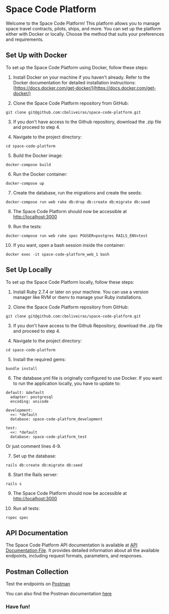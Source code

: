 # Space Code Platform

Welcome to the Space Code Platform! This platform allows you to manage space travel contracts, pilots, ships, and more.
You can set up the platform either with Docker or locally. Choose the method that suits your preferences and requirements.

## Set Up with Docker

To set up the Space Code Platform using Docker, follow these steps:

1. Install Docker on your machine if you haven't already. Refer to the Docker documentation for detailed installation instructions: [https://docs.docker.com/get-docker/](https://docs.docker.com/get-docker/)

2. Clone the Space Code Platform repository from GitHub:

```git clone git@github.com:cboliveiras/space-code-platform.git```

3. If you don't have access to the Github repository, download the .zip file and proceed to step 4.

4. Navigate to the project directory:

```cd space-code-platform```

5. Build the Docker image:

```docker-compose build```

6. Run the Docker container:

```docker-compose up```

7. Create the database, run the migrations and create the seeds:

```docker-compose run web rake db:drop db:create db:migrate db:seed```

8. The Space Code Platform should now be accessible at [http://localhost:3000](http://localhost:3000)

9. Run the tests:

```docker-compose run web rake spec PGUSER=postgres RAILS_ENV=test```

10. If you want, open a bash session inside the container:

```docker exec -it space-code-platform_web_1 bash```

## Set Up Locally

To set up the Space Code Platform locally, follow these steps:

1. Install Ruby 2.7.4 or later on your machine. You can use a version manager like RVM or rbenv to manage your Ruby installations.

2. Clone the Space Code Platform repository from GitHub:

```git clone git@github.com:cboliveiras/space-code-platform.git```

3. If you don't have access to the Github Repository, download the .zip file and proceed to step 4.

4. Navigate to the project directory:

```cd space-code-platform```

5. Install the required gems:

```bundle install```

6. The database.yml file is originally configured to use Docker. If you want to run the application locally, you have to update to:

```
default: &default
  adapter: postgresql
  encoding: unicode

development:
  <<: *default
  database: space-code-platform_development

test:
  <<: *default
  database: space-code-platform_test
```

Or just comment lines 4-9.

7. Set up the database:

```rails db:create db:migrate db:seed```

8. Start the Rails server:

```rails s```

9. The Space Code Platform should now be accessible at [http://localhost:3000](http://localhost:3000)

10. Run all tests:

```rspec spec```

## API Documentation

The Space Code Platform API documentation is available at [API Documentation File](https://github.com/cboliveiras/space-code-platform/blob/main/API_Documentation.md). It provides detailed information about all the available endpoints, including request formats, parameters, and responses.

## Postman Collection

Test the endpoints on [Postman](https://cboliveiras.postman.co/workspace/New-Team-Workspace~1b824ad1-9e36-4ad8-a727-9110ae009b69/collection/18541010-9797c096-020e-4f88-a14f-0ead66466d22?action=share&creator=18541010)

You can also find the Postman documentation [here](https://documenter.getpostman.com/view/18541010/2s93z5AkVA)


### Have fun!
